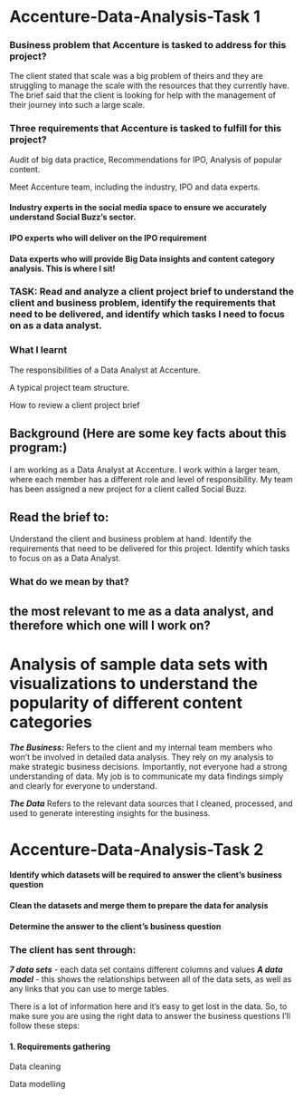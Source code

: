 # Accenture-Data-Analysis-Task 1
### Business problem that Accenture is tasked to address for this project?
The client stated that scale was a big problem of theirs and they are struggling to manage the scale with the resources that they currently have. The brief said that the client is looking for help with the management of their journey into such a large scale.

### Three requirements that Accenture is tasked to fulfill for this project?
Audit of big data practice,
Recommendations for IPO, 
Analysis of popular content.

Meet Accenture team, including the industry, IPO and data experts.
#### Industry experts in the social media space to ensure we accurately understand Social Buzz’s sector.
#### IPO experts who will deliver on the IPO requirement
#### Data experts who will provide Big Data insights and content category analysis. This is where I sit!

### TASK: Read and analyze a client project brief to understand the client and business problem, identify the requirements that need to be delivered, and identify which tasks I need to focus on as a data analyst.

### What I learnt

The responsibilities of a Data Analyst at Accenture.

A typical project team structure.

How to review a client project brief

## Background (Here are some key facts about this program:)

I am working as a Data Analyst at Accenture.
I work within a larger team, where each member has a different role and level of responsibility.
My team has been assigned a new project for a client called Social Buzz.

## Read the brief to:

Understand the client and business problem at hand.
Identify the requirements that need to be delivered for this project.
Identify which tasks to focus on as a Data Analyst.

### What do we mean by that?

## the most relevant to me as a data analyst, and therefore which one will I work on?

# Analysis of sample data sets with visualizations to understand the popularity of different content categories

***The Business:*** Refers to the client and my internal team members who won’t be involved in detailed data analysis.
They rely on my analysis to make strategic business decisions.
Importantly, not everyone had a strong understanding of data. My job is to communicate my data findings simply and clearly for everyone to understand.
 
***The Data*** Refers to the relevant data sources that I cleaned, processed, and used to generate interesting insights for the business.

# Accenture-Data-Analysis-Task 2
#### Identify which datasets will be required to answer the client’s business question

#### Clean the datasets and merge them to prepare the data for analysis

#### Determine the answer to the client’s business question

### The client has sent through:

***7 data sets*** - each data set contains different columns and values
***A data model*** - this shows the relationships between all of the data sets, as well as any links that you can use to merge tables.

There is a lot of information here and it’s easy to get lost in the data. So, to make sure you are using the right data to answer the business questions I’ll follow these steps:

#### 1. Requirements gathering
Data cleaning

Data modelling
